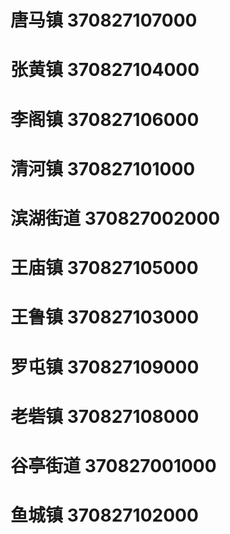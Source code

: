 # 唐马镇 370827107000
# 张黄镇 370827104000
# 李阁镇 370827106000
# 清河镇 370827101000
# 滨湖街道 370827002000
# 王庙镇 370827105000
# 王鲁镇 370827103000
# 罗屯镇 370827109000
# 老砦镇 370827108000
# 谷亭街道 370827001000
# 鱼城镇 370827102000
